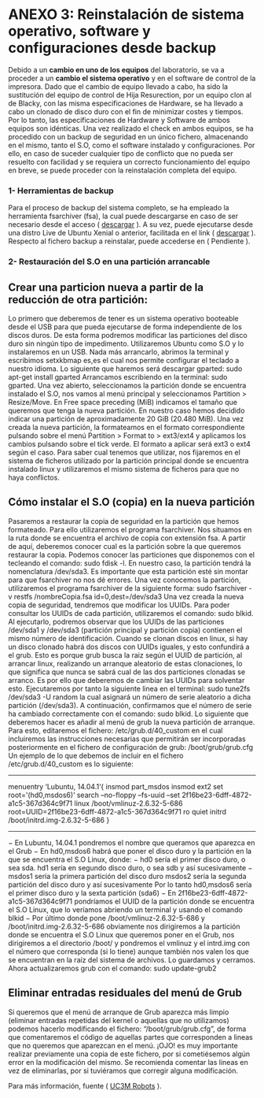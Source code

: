 # ANEXO 3: Reinstalación de sistema operativo, software y configuraciones desde backup

Debido a un **cambio en uno de los equipos** del laboratorio, se va a proceder a un **cambio el sistema operativo** y en el software de control de la impresora.
Dado que el cambio de equipo llevado a cabo, ha sido la sustitución del equipo de control de Hija Resurection, por un equipo clon al de Blacky, con las misma especificaciones de Hardware, se ha llevado a cabo un clonado de disco duro con el fin de minimizar costes y tiempos.
Por lo tanto, las especificaciones de Hardware y Software de ambos equipos son idénticas.
Una vez realizado el check en ambos equipos, se ha procedido con un backup de seguridad en un único fichero, almacenando en el mismo, tanto el S.O, como el software instalado y configuraciones.
Por ello, en caso de suceder cualquier tipo de conflicto que no pueda ser resuelto con facilidad y se requiera un correcto funcionamiento del equipo en breve, se puede proceder con la reinstalación completa del equipo.

### 1- Herramientas de backup

Para el proceso de backup del sistema completo, se ha empleado la herramienta fsarchiver (fsa), la cual puede descargarse en caso de ser necesario desde el acceso ( [descargar](http://www.fsarchiver.org/) ). A su vez, puede ejecutarse desde una distro Live de Ubuntu Xenial o anterior, facilitada en el link ( [descargar](http://releases.ubuntu.com/16.04/) ).
Respecto al fichero backup a reinstalar, puede accederse en ( Pendiente ).

### 2- Restauración del S.O en una partición arrancable

## Crear una particion nueva a partir de la reducción de otra partición:

Lo primero que deberemos de tener es un sistema operativo booteable desde el USB para que pueda ejecutarse de forma independiente de los discos duros. De esta forma podremos modificar las particiones del disco duro sin ningún tipo de impedimento. Utilizaremos Ubuntu como S.O y lo instalaremos en un USB. Nada más arrancarlo, abrimos la terminal y escribimos setxkbmap es,es el cual nos permite configurar el teclado a nuestro idioma.
Lo siguiente que haremos será descargar gparted: sudo apt-get install gparted
Arrancamos escribiendo en la terminal: sudo gparted. Una vez abierto, seleccionamos la partición donde se encuentra instalado el S.O, nos vamos al menú principal y seleccionamos Partition > Resize/Move. En Free space preceding (MiB) indicamos el tamaño que queremos que tenga la nueva partición. En nuestro caso hemos decidido indicar una partición de aproximadamente 20 GiB (20.480 MiB). Una vez creada la nueva partición, la formateamos en el formato correspondiente pulsando sobre el menú Partition > Format to > ext3/ext4 y aplicamos los cambios pulsando sobre el tick verde. El formato a aplicar será ext3 o ext4 según el caso. Para saber cual tenemos que utilizar, nos fijaremos en el sistema de ficheros utilizado por la partición principal donde se encuentra instalado linux y utilizaremos el mismo sistema de ficheros para que no haya conflictos.

## Cómo instalar el S.O (copia) en la nueva partición

Pasaremos a restaurar la copia de seguridad en la partición que hemos formateado. Para ello utilizaremos el programa fsarchiver. Nos situamos en la ruta donde se encuentra el archivo de copia con extensión fsa. A partir de aquí, deberemos conocer cual es la partición sobre la que queremos restaurar la copia. Podemos conocer las particiones que disponemos con el tecleando el comando: sudo fdisk -l. En nuestro caso, la partición tendrá la nomenclatura /dev/sda3. Es importante que esta partición esté sin montar para que fsarchiver no nos dé errores.
Una vez conocemos la partición, utilizaremos el programa fsarchiver de la siguiente forma: sudo fsarchiver -v restfs /nombreCopia.fsa id=0,dest=/dev/sda3
Una vez creada la nueva copia de seguridad, tendremos que modificar los UUIDs. Para poder consultar los UUIDs de cada partición, utilizaremos el comando: sudo blkid. Al ejecutarlo, podremos observar que los UUIDs de las particiones /dev/sda1 y /dev/sda3 (partición principal y partición copia) contienen el mismo número de identificación. Cuando se clonan discos en linux, si hay un disco clonado habrá dos discos con UUIDs iguales, y esto confundirá a el grub. Esto es porque grub busca la raiz según el UUID de partición, al arrancar linux, realizando un arranque aleatorio de estas clonaciones, lo que	significa que nunca se sabrá cual de las dos particiones clonadas se arranco. Es por ello que deberemos de cambiar las UUIDs para solventar esto. Ejecutaremos por tanto la siguiente linea en el terminal: sudo tune2fs /dev/sda3 -U random la cual asignará un número de serie aleatorio a dicha partición (/dev/sda3). A continuación, confirmamos que el número de serie ha cambiado correctamente con el comando: sudo blkid.
Lo siguiente que deberemos hacer es añadir al menú de grub la nueva partición de arranque. Para esto, editaremos el fichero: /etc/grub.d/40_custom en el cual incluiremos las instrucciones necesarias que permitirán ser incorporadas posteriormente en el fichero de configuración de grub: /boot/grub/grub.cfg Un ejemplo de lo que debemos de incluir en el fichero /etc/grub.d/40_custom es lo siguiente:

---------------------------------------------------------------------------------------------------

menuentry ‘Lubuntu, 14.04.1‘{
insmod part_msdos
insmod ext2 
set root='(hd0,msdos6)’
search –no-floppy –fs-uuid –set 2f16be23-6dff-4872-a1c5-367d364c9f71
linux /boot/vmlinuz-2.6.32-5-686 root=UUID=2f16be23-6dff-4872-a1c5-367d364c9f71 ro quiet
initrd /boot/initrd.img-2.6.32-5-686
} 

-------------------------------------------------------------------------------------------------

− En Lubuntu, 14.04.1 pondremos el nombre que queramos que aparezca en el Grub
− En hd0,msdos6 habrá que poner el disco duro y la partición en la que se encuentra el S.O Linux, donde:
− hd0 sería el primer disco duro, o sea sda.
hd1 sería en segundo disco duro, o sea sdb y así sucesivamente
− msdos1 sería la primera partición del disco duro
msdos2 sería la segunda partición del disco duro y así sucesivamente
Por lo tanto hd0,msdos6 sería el primer disco duro y la sexta partición (sda6)
− En 2f16be23-6dff-4872-a1c5-367d364c9f71 pondríamos el UUID de la partición donde se encuentra el S.O Linux, que lo veríamos abriendo un terminal y usando el comando blkid
− Por último donde pone /boot/vmlinuz-2.6.32-5-686 y /boot/initrd.img-2.6.32-5-686 obviamente nos dirigiremos a la partición donde se encuentra el S.O Linux que queremos poner en el Grub, nos dirigiremos a el directorio /boot/ y pondremos el vmlinuz y el intrd.img con el número que corresponda (si lo tiene) aunque también nos valen los que se encuentran en la raíz del sistema de archivos.
Lo guardamos y cerramos. Ahora actualizaremos grub con el comando: sudo update-grub2

## Eliminar entradas residuales del menú de Grub

Si queremos que el menú de arranque de Grub aparezca más limpio (eliminar entradas repetidas del kernel o aquellas que no utilizamos) podemos hacerlo modificando el fichero: “/boot/grub/grub.cfg”, de forma que comentaremos el código de aquellas partes que corresponden a lineas que no queremos que aparezcan en el menú. ¡OJO! es muy importante realizar previamente una copia de este fichero, por si cometiésemos algún error en la modificación del mismo. Se recomienda comentar las lineas en vez de eliminarlas, por si tuviéramos que corregir alguna modificación.

Para más información, fuente ( [UC3M Robots](http://robots.uc3m.es/index.php/Tutorial:_C%C3%B3mo_restaurar_un_S.O_en_una_partici%C3%B3n_arrancable) ).
